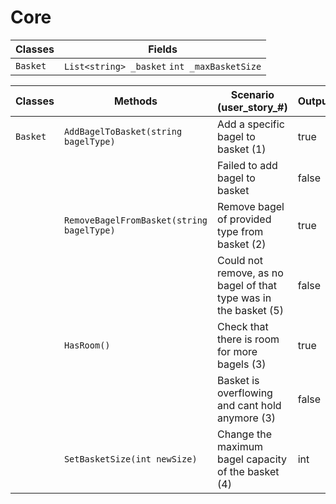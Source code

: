 # Core

| Classes | Fields | 
| - | - |
| `Basket`| `List<string> _basket` `int _maxBasketSize` |

| Classes | Methods | Scenario (user_story_#) | Outputs |
|-|-|-|-|
| `Basket` | `AddBagelToBasket(string bagelType)` | Add a specific bagel to basket (1) | true |
| | | Failed to add bagel to basket | false |
| | `RemoveBagelFromBasket(string bagelType)` | Remove bagel of provided type from basket (2) | true |
| | | Could not remove, as no bagel of that type was in the basket (5) | false |
| | `HasRoom()` | Check that there is room for more bagels (3) | true |
| | | Basket is overflowing and cant hold anymore (3) | false |
| | `SetBasketSize(int newSize)` | Change the maximum bagel capacity of the basket (4) | int |